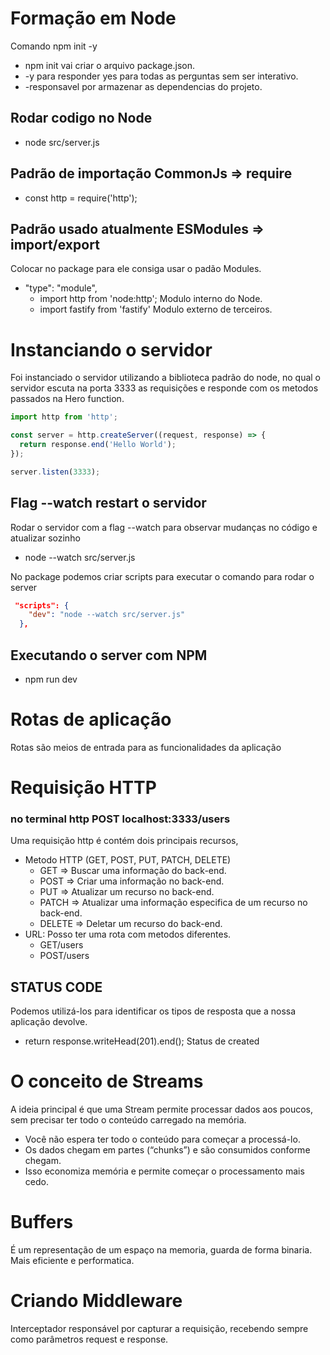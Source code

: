 # Formação em Node

Comando npm init -y

- npm init vai criar o arquivo package.json.
- -y para responder yes para todas as perguntas sem ser interativo.
- -responsavel por armazenar as dependencias do projeto.

## Rodar codigo no Node

- node src/server.js

## Padrão de importação CommonJs => require

- const http = require('http');

## Padrão usado atualmente ESModules => import/export

Colocar no package para ele consiga usar o padão Modules.

- "type": "module",
  - import http from 'node:http'; Modulo interno do Node.
  - import fastify from 'fastify' Modulo externo de terceiros.

# Instanciando o servidor

Foi instanciado o servidor utilizando a biblioteca padrão do node, no qual o servidor
escuta na porta 3333 as requisições e responde com os metodos passados na Hero function.

```js
import http from 'http';

const server = http.createServer((request, response) => {
  return response.end('Hello World');
});

server.listen(3333);
```

## Flag --watch restart o servidor

Rodar o servidor com a flag --watch para observar mudanças no código e atualizar sozinho

- node --watch src/server.js

No package podemos criar scripts para executar o comando para rodar o server

```json
 "scripts": {
    "dev": "node --watch src/server.js"
  },
```

## Executando o server com NPM

- npm run dev

# Rotas de aplicação

Rotas são meios de entrada para as funcionalidades da aplicação

# Requisição HTTP

### no terminal http POST localhost:3333/users

Uma requisição http é contém dois principais recursos,

- Metodo HTTP (GET, POST, PUT, PATCH, DELETE)
  - GET => Buscar uma informação do back-end.
  - POST => Criar uma informação no back-end.
  - PUT => Atualizar um recurso no back-end.
  - PATCH => Atualizar uma informação especifica de um recurso no back-end.
  - DELETE => Deletar um recurso do back-end.
- URL: Posso ter uma rota com metodos diferentes.
  - GET/users
  - POST/users

## STATUS CODE

Podemos utilizá-los para identificar os tipos de resposta que a nossa aplicação devolve.

- return response.writeHead(201).end(); Status de created

# O conceito de Streams

A ideia principal é que uma Stream permite processar dados aos poucos, sem precisar ter todo o conteúdo carregado na memória.

- Você não espera ter todo o conteúdo para começar a processá-lo.
- Os dados chegam em partes (“chunks”) e são consumidos conforme chegam.
- Isso economiza memória e permite começar o processamento mais cedo.

# Buffers

É um representação de um espaço na memoria, guarda de forma binaria. Mais eficiente e performatica.

# Criando Middleware

Interceptador responsável por capturar a requisição, recebendo sempre como parâmetros request e response.
